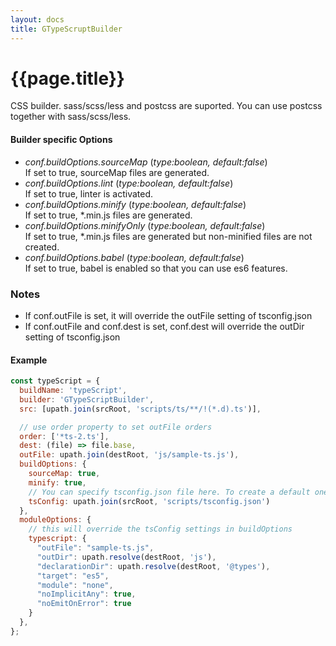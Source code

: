```yaml
---
layout: docs
title: GTypeScruptBuilder
---
```


# {{page.title}}
CSS builder. sass/scss/less and postcss are suported. You can use postcss together with sass/scss/less.

#### Builder specific Options
  - <em>conf.buildOptions.sourceMap</em> (<i>type:boolean, default:false</i>)<br>
    If set to true, sourceMap files are generated.
  - <em>conf.buildOptions.lint</em> (<i>type:boolean, default:false</i>)<br>
    If set to true, linter is activated.
  - <em>conf.buildOptions.minify</em> (<i>type:boolean, default:false</i>)<br>
    If set to true, *.min.js files are generated.
  - <em>conf.buildOptions.minifyOnly</em> (<i>type:boolean, default:false</i>)<br>
    If set to true, *.min.js files are generated but non-minified files are not created.
  - <em>conf.buildOptions.babel</em> (<i>type:boolean, default:false</i>)<br>
    If set to true, babel is enabled so that you can use es6 features.

### Notes
  - If conf.outFile is set, it will override the outFile setting of tsconfig.json
  - If conf.outFile and conf.dest is set, conf.dest will override the outDir setting of tsconfig.json

#### Example
```javascript
const typeScript = {
  buildName: 'typeScript',
  builder: 'GTypeScriptBuilder',
  src: [upath.join(srcRoot, 'scripts/ts/**/!(*.d).ts')],

  // use order property to set outFile orders
  order: ['*ts-2.ts'],
  dest: (file) => file.base,
  outFile: upath.join(destRoot, 'js/sample-ts.js'),
  buildOptions: {
    sourceMap: true,
    minify: true,
    // You can specify tsconfig.json file here. To create a default one, run 'tsc -init'
    tsConfig: upath.join(srcRoot, 'scripts/tsconfig.json')
  },
  moduleOptions: {
    // this will override the tsConfig settings in buildOptions
    typescript: {
      "outFile": "sample-ts.js",
      "outDir": upath.resolve(destRoot, 'js'),
      "declarationDir": upath.resolve(destRoot, '@types'),
      "target": "es5",
      "module": "none",
      "noImplicitAny": true,
      "noEmitOnError": true
    }
  },
};
```
